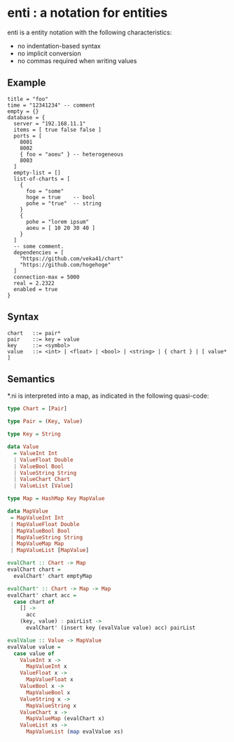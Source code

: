 # enti : a notation for entities

enti is a entity notation with the following characteristics:

- no indentation-based syntax
- no implicit conversion
- no commas required when writing values

## Example
``` chart
title = "foo"
time = "12341234" -- comment
empty = {}
database = {
  server = "192.168.11.1"
  items = [ true false false ]
  ports = [
    8001
    8002
    { foo = "aoeu" } -- heterogeneous
    8003
  ]
  empty-list = []
  list-of-charts = [
    {
      foo = "some"
      hoge = true    -- bool
      pohe = "true"  -- string
    }
    {
      pohe = "lorem ipsum"
      aoeu = [ 10 20 30 40 ]
    }
  ]
  -- some comment.
  dependencies = [
    "https://github.com/veka41/chart"
    "https://github.com/hogehoge"
  ]
  connection-max = 5000
  real = 2.2322
  enabled = true
}
```

## Syntax
``` text
chart   ::= pair*
pair    ::= key = value
key     ::= <symbol>
value   ::= <int> | <float> | <bool> | <string> | { chart } | [ value* ]
```

## Semantics
*.ni is interpreted into a map, as indicated in the following quasi-code:
``` haskell
type Chart = [Pair]

type Pair = (Key, Value)

type Key = String

data Value
  = ValueInt Int
  | ValueFloat Double
  | ValueBool Bool
  | ValueString String
  | ValueChart Chart
  | ValueList [Value]

type Map = HashMap Key MapValue

data MapValue
 = MapValueInt Int
 | MapValueFloat Double
 | MapValueBool Bool
 | MapValueString String
 | MapValueMap Map
 | MapValueList [MapValue]

evalChart :: Chart -> Map
evalChart chart =
  evalChart' chart emptyMap

evalChart' :: Chart -> Map -> Map
evalChart' chart acc =
  case chart of
    [] ->
      acc
    (key, value) : pairList ->
      evalChart' (insert key (evalValue value) acc) pairList

evalValue :: Value -> MapValue
evalValue value =
  case value of
    ValueInt x ->
      MapValueInt x
    ValueFloat x ->
      MapValueFloat x
    ValueBool x ->
      MapValueBool x
    ValueString x ->
      MapValueString x
    ValueChart x ->
      MapValueMap (evalChart x)
    ValueList xs ->
      MapValueList (map evalValue xs)
```
